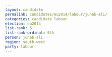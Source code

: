 ```yaml
---
layout: candidate
permalink: candidates/eu2014/labour/junab-ali/
categories: candidate labour
election: eu2014
list-rank: 6
list-rank-ordinal: 6th
person: junab-ali
region: south-west
party: labour
---
```

